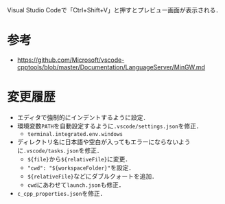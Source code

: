 Visual Studio Codeで「Ctrl+Shift+V」と押すとプレビュー画面が表示される．

# 参考

* https://github.com/Microsoft/vscode-cpptools/blob/master/Documentation/LanguageServer/MinGW.md

# 変更履歴

* エディタで強制的にインデントするように設定．
* 環境変数`PATH`を自動設定するように`.vscode/settings.json`を修正．
  * `terminal.integrated.env.windows`
* ディレクトリ名に日本語や空白が入ってもエラーにならないように`.vscode/tasks.json`を修正．
  * `${file}`から`${relativeFile}`に変更．
  * `"cwd": "${workspaceFolder}"`を設定．
  * `${relativeFile}`などにダブルクォートを追加．
  * `cwd`にあわせて`launch.json`も修正．
* `c_cpp_properties.json`を修正．